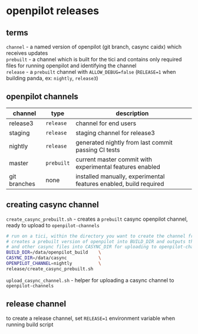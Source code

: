 # openpilot releases


## terms

`channel` - a named version of openpilot (git branch, casync caidx) which receives updates<br>
`prebuilt` - a channel which is built for the tici and contains only required files for running openpilot and identifying the channel<br>
`release` - a `prebuilt` channel with `ALLOW_DEBUG=false` (`RELEASE=1` when building panda, ex: `nightly`, `release3`)<br>


## openpilot channels

| channel      | type        | description                                                       |
| -----------  | ----------- | ----------                                                        |
| release3     | `release`   | channel for end users                                             |
| staging      | `release`   | staging channel for release3                                      |
| nightly      | `release`   | generated nightly from last commit passing CI tests               |
| master       | `prebuilt`  | current master commit with experimental features enabled          |
| git branches | none        | installed manually, experimental features enabled, build required |


## creating casync channel

`create_casync_prebuilt.sh` - creates a `prebuilt` casync openpilot channel, ready to upload to `openpilot-channels`

```bash
# run on a tici, within the directory you want to create the channel from.
# creates a prebuilt version of openpilot into BUILD_DIR and outputs the caidx
# and other casync files into CASYNC_DIR for uploading to openpilot-channels.
BUILD_DIR=/data/openpilot_build    \
CASYNC_DIR=/data/casync            \
OPENPILOT_CHANNEL=nightly          \
release/create_casync_prebuilt.sh
```

`upload_casync_channel.sh` - helper for uploading a casync channel to `openpilot-channels`


## release channel

to create a release channel, set `RELEASE=1` environment variable when running build script
